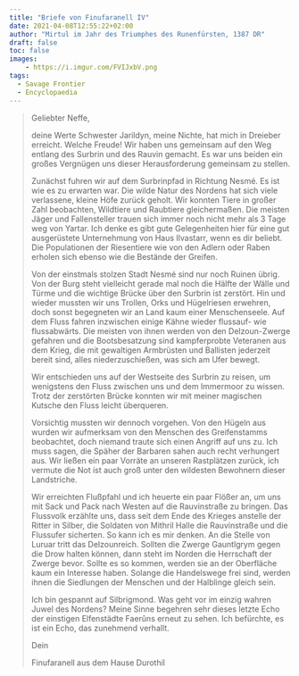 ```yaml
---
title: "Briefe von Finufaranell IV"
date: 2021-04-08T12:55:22+02:00
author: "Mirtul im Jahr des Triumphes des Runenfürsten, 1387 DR"
draft: false
toc: false
images:
    - https://i.imgur.com/FVIJxbV.png
tags: 
  - Savage Frontier
  - Encyclopaedia
---
```


>Geliebter Neffe,
>
>deine Werte Schwester Jarildyn, meine Nichte, hat mich in Dreieber erreicht. Welche Freude! Wir haben uns gemeinsam auf den Weg entlang des Surbrin und des Rauvin gemacht. Es war uns beiden ein großes Vergnügen uns dieser Herausforderung gemeinsam zu stellen.
>
>Zunächst fuhren wir auf dem Surbrinpfad in Richtung Nesmé. Es ist wie es zu erwarten war. Die wilde Natur des Nordens hat sich viele verlassene, kleine Höfe zurück geholt. Wir konnten Tiere in großer Zahl beobachten, Wildtiere und Raubtiere gleichermaßen. Die meisten Jäger und Fallensteller trauen sich immer noch nicht mehr als 3 Tage weg von Yartar. Ich denke es gibt gute Gelegenheiten hier für eine gut ausgerüstete Unternehmung von Haus Ilvastarr, wenn es dir beliebt. Die Populationen der Riesentiere wie von den Adlern oder Raben erholen sich ebenso wie die Bestände der Greifen.
>
>Von der einstmals stolzen Stadt Nesmé sind nur noch Ruinen übrig. Von der Burg steht vielleicht gerade mal noch die Hälfte der Wälle und Türme und die wichtige Brücke über den Surbrin ist zerstört. Hin und wieder mussten wir uns Trollen, Orks und Hügelriesen erwehren, doch sonst begegneten wir an Land kaum einer Menschenseele. Auf dem Fluss fahren inzwischen einige Kähne wieder flussauf- wie flussabwärts. Die meisten von ihnen werden von den Delzoun-Zwerge gefahren und die Bootsbesatzung sind kampferprobte Veteranen aus dem Krieg, die mit gewaltigen Armbrüsten und Ballisten jederzeit bereit sind, alles niederzuschießen, was sich am Ufer bewegt.
>
>Wir entschieden uns auf der Westseite des Surbrin zu reisen, um wenigstens den Fluss zwischen uns und dem Immermoor zu wissen. Trotz der zerstörten Brücke konnten wir mit meiner magischen Kutsche den Fluss leicht überqueren.
>
>Vorsichtig mussten wir dennoch vorgehen. Von den Hügeln aus wurden wir aufmerksam von den Menschen des Greifenstamms beobachtet, doch niemand traute sich einen Angriff auf uns zu. Ich muss sagen, die Späher der Barbaren sahen auch recht verhungert aus. Wir ließen ein paar Vorräte an unseren Rastplätzen zurück, ich vermute die Not ist auch groß unter den wildesten Bewohnern dieser Landstriche.
>
>Wir erreichten Flußpfahl und ich heuerte ein paar Flößer an, um uns mit Sack und Pack nach Westen auf die Rauvinstraße zu bringen. Das Flussvolk erzählte uns, dass seit dem Ende des Krieges anstelle der Ritter in Silber, die Soldaten von Mithril Halle die Rauvinstraße und die Flussufer sicherten. So kann ich es mir denken. An die Stelle von Luruar tritt das Delzounreich. Sollten die Zwerge Gauntlgrym gegen die Drow halten können, dann steht im Norden die Herrschaft der Zwerge bevor. Sollte es so kommen, werden sie an der Oberfläche kaum ein Interesse haben. Solange die Handelswege frei sind, werden ihnen die Siedlungen der Menschen und der Halblinge gleich sein.
>
>Ich bin gespannt auf Silbrigmond. Was geht vor im einzig wahren Juwel des Nordens? Meine Sinne begehren sehr dieses letzte Echo der einstigen Elfenstädte Faerûns erneut zu sehen. Ich befürchte, es ist ein Echo, das zunehmend verhallt.
>
>Dein
>
>Finufaranell aus dem Hause Durothil

